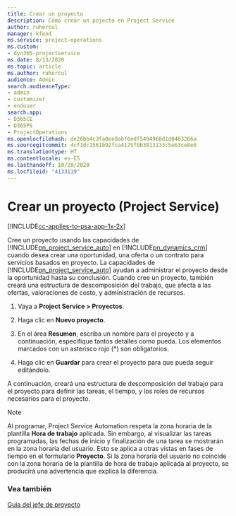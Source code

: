 ```yaml
---
title: Crear un proyecto
description: Cómo crear un pojecto en Project Service
author: ruhercul
manager: kfend
ms.service: project-operations
ms.custom:
- dyn365-projectservice
ms.date: 8/13/2020
ms.topic: article
ms.author: ruhercul
audience: Admin
search.audienceType:
- admin
- customizer
- enduser
search.app:
- D365CE
- D365PS
- ProjectOperations
ms.openlocfilehash: de26bb4c3fa0ee8abf6edf5494968d1d0403266a
ms.sourcegitcommit: 4cf1dc1561b92fca4175f0b3813133c5e63ce8e6
ms.translationtype: HT
ms.contentlocale: es-ES
ms.lasthandoff: 10/28/2020
ms.locfileid: "4133119"
---
```

# <a name="create-a-project-project-service"></a>Crear un proyecto (Project Service)

[!INCLUDE[cc-applies-to-psa-app-1x-2x](../includes/cc-applies-to-psa-app-1x-2x.md)]

Cree un proyecto usando las capacidades de [!INCLUDE[pn_project_service_auto](../includes/pn-project-service-auto.md)] en [!INCLUDE[pn_dynamics_crm](../includes/pn-dynamics-crm.md)] cuando desea crear una oportunidad, una oferta o un contrato para servicios basados en proyecto. La capacidades de [!INCLUDE[pn_project_service_auto](../includes/pn-project-service-auto.md)] ayudan a administrar el proyecto desde la oportunidad hasta su conclusión. Cuando cree un proyecto, también creará una estructura de descomposición del trabajo, que afecta a las ofertas, valoraciones de costo, y administración de recursos.  
  
1.  Vaya a **Project Service > Proyectos**.  
  
2.  Haga clic en **Nuevo proyecto**.  
  
3.  En el área **Resumen**, escriba un nombre para el proyecto y a continuación, especifique tantos detalles como pueda. Los elementos marcados con un asterisco rojo (*) son obligatorios.  
  
4.  Haga clic en **Guardar** para crear el proyecto para que pueda seguir editándolo.  
  
A continuación, creará una estructura de descomposición del trabajo para el proyecto para definir las tareas, el tiempo, y los roles de recursos necesarios para el proyecto.  

> [!NOTE]
> Al programar, Project Service Automation respeta la zona horaria de la plantilla **Hora de trabajo** aplicada. Sin embargo, al visualizar las tareas programadas, las fechas de inicio y finalización de una tarea se mostrarán en la zona horaria del usuario. Esto se aplica a otras vistas en fases de tiempo en el formulario **Proyecto**. Si la zona horaria del usuario no coincide con la zona horaria de la plantilla de hora de trabajo aplicada al proyecto, se producirá una advertencia que explica la diferencia. 
  
### <a name="see-also"></a>Vea también  
 [Guía del jefe de proyecto](../psa/project-manager-guide.md)
